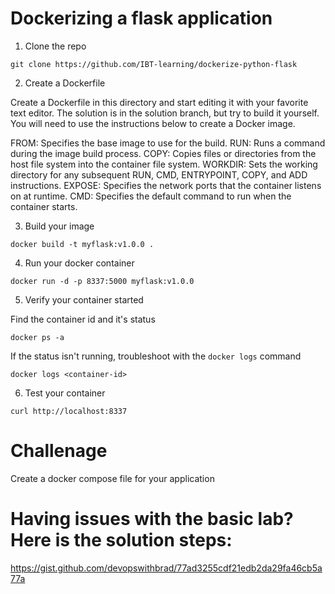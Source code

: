 # Dockerizing a flask application

1. Clone the repo
```
git clone https://github.com/IBT-learning/dockerize-python-flask
```
2. Create a Dockerfile

Create a Dockerfile in this directory and start editing it with your favorite text editor. The solution is in the solution branch, but try to build it yourself. You will need to use the instructions below to create a Docker image.

FROM: Specifies the base image to use for the build.
RUN: Runs a command during the image build process.
COPY: Copies files or directories from the host file system into the container file system.
WORKDIR: Sets the working directory for any subsequent RUN, CMD, ENTRYPOINT, COPY, and ADD instructions.
EXPOSE: Specifies the network ports that the container listens on at runtime.
CMD: Specifies the default command to run when the container starts.


3. Build your image

```
docker build -t myflask:v1.0.0 .
```

4. Run your docker container

```
docker run -d -p 8337:5000 myflask:v1.0.0
```

5. Verify your container started

Find the container id and it's status
```
docker ps -a
```
If the status isn't running, troubleshoot with the `docker logs` command

```
docker logs <container-id>
```

6. Test your container

```
curl http://localhost:8337
```

# Challenage

Create a docker compose file for your application 

# Having issues with the basic lab? Here is the solution steps:

https://gist.github.com/devopswithbrad/77ad3255cdf21edb2da29fa46cb5a77a
